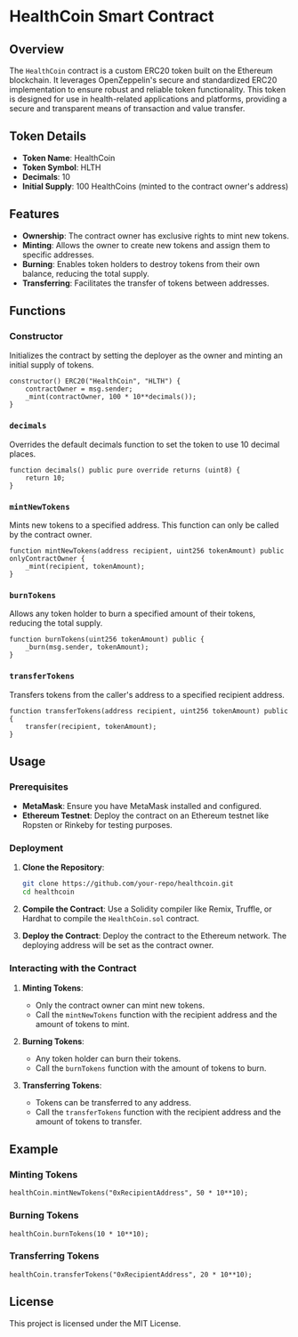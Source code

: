 # HealthCoin Smart Contract

## Overview

The `HealthCoin` contract is a custom ERC20 token built on the Ethereum blockchain. It leverages OpenZeppelin's secure and standardized ERC20 implementation to ensure robust and reliable token functionality. This token is designed for use in health-related applications and platforms, providing a secure and transparent means of transaction and value transfer.

## Token Details

- **Token Name**: HealthCoin
- **Token Symbol**: HLTH
- **Decimals**: 10
- **Initial Supply**: 100 HealthCoins (minted to the contract owner's address)

## Features

- **Ownership**: The contract owner has exclusive rights to mint new tokens.
- **Minting**: Allows the owner to create new tokens and assign them to specific addresses.
- **Burning**: Enables token holders to destroy tokens from their own balance, reducing the total supply.
- **Transferring**: Facilitates the transfer of tokens between addresses.

## Functions

### Constructor

Initializes the contract by setting the deployer as the owner and minting an initial supply of tokens.

```solidity
constructor() ERC20("HealthCoin", "HLTH") {
    contractOwner = msg.sender;
    _mint(contractOwner, 100 * 10**decimals());
}
```

### `decimals`

Overrides the default decimals function to set the token to use 10 decimal places.

```solidity
function decimals() public pure override returns (uint8) {
    return 10;
}
```

### `mintNewTokens`

Mints new tokens to a specified address. This function can only be called by the contract owner.

```solidity
function mintNewTokens(address recipient, uint256 tokenAmount) public onlyContractOwner {
    _mint(recipient, tokenAmount);
}
```

### `burnTokens`

Allows any token holder to burn a specified amount of their tokens, reducing the total supply.

```solidity
function burnTokens(uint256 tokenAmount) public {
    _burn(msg.sender, tokenAmount);
}
```

### `transferTokens`

Transfers tokens from the caller's address to a specified recipient address.

```solidity
function transferTokens(address recipient, uint256 tokenAmount) public {
    transfer(recipient, tokenAmount);
}
```

## Usage

### Prerequisites

- **MetaMask**: Ensure you have MetaMask installed and configured.
- **Ethereum Testnet**: Deploy the contract on an Ethereum testnet like Ropsten or Rinkeby for testing purposes.

### Deployment

1. **Clone the Repository**:
    ```bash
    git clone https://github.com/your-repo/healthcoin.git
    cd healthcoin
    ```

2. **Compile the Contract**: Use a Solidity compiler like Remix, Truffle, or Hardhat to compile the `HealthCoin.sol` contract.

3. **Deploy the Contract**: Deploy the contract to the Ethereum network. The deploying address will be set as the contract owner.

### Interacting with the Contract

1. **Minting Tokens**:
    - Only the contract owner can mint new tokens.
    - Call the `mintNewTokens` function with the recipient address and the amount of tokens to mint.

2. **Burning Tokens**:
    - Any token holder can burn their tokens.
    - Call the `burnTokens` function with the amount of tokens to burn.

3. **Transferring Tokens**:
    - Tokens can be transferred to any address.
    - Call the `transferTokens` function with the recipient address and the amount of tokens to transfer.

## Example

### Minting Tokens

```solidity
healthCoin.mintNewTokens("0xRecipientAddress", 50 * 10**10);
```

### Burning Tokens

```solidity
healthCoin.burnTokens(10 * 10**10);
```

### Transferring Tokens

```solidity
healthCoin.transferTokens("0xRecipientAddress", 20 * 10**10);
```

## License

This project is licensed under the MIT License.
